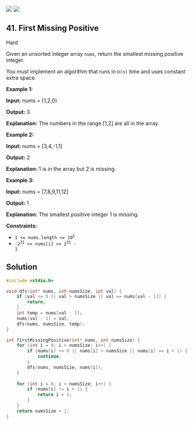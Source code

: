 [![](https://img.shields.io/github/stars/javadev/LeetCode-in-All?label=Stars&style=flat-square)](https://github.com/javadev/LeetCode-in-All)
[![](https://img.shields.io/github/forks/javadev/LeetCode-in-All?label=Fork%20me%20on%20GitHub%20&style=flat-square)](https://github.com/javadev/LeetCode-in-All/fork)

## 41\. First Missing Positive

Hard

Given an unsorted integer array `nums`, return the smallest missing positive integer.

You must implement an algorithm that runs in `O(n)` time and uses constant extra space.

**Example 1:**

**Input:** nums = [1,2,0]

**Output:** 3

**Explanation:** The numbers in the range [1,2] are all in the array.

**Example 2:**

**Input:** nums = [3,4,-1,1]

**Output:** 2

**Explanation:** 1 is in the array but 2 is missing.

**Example 3:**

**Input:** nums = [7,8,9,11,12]

**Output:** 1

**Explanation:** The smallest positive integer 1 is missing.

**Constraints:**

*   <code>1 <= nums.length <= 10<sup>5</sup></code>
*   <code>-2<sup>31</sup> <= nums[i] <= 2<sup>31</sup> - 1</code>

## Solution

```c
#include <stdio.h>

void dfs(int* nums, int numsSize, int val) {
    if (val <= 0 || val > numsSize || val == nums[val - 1]) {
        return;
    }
    int temp = nums[val - 1];
    nums[val - 1] = val;
    dfs(nums, numsSize, temp);
}

int firstMissingPositive(int* nums, int numsSize) {
    for (int i = 0; i < numsSize; i++) {
        if (nums[i] <= 0 || nums[i] > numsSize || nums[i] == i + 1) {
            continue;
        }
        dfs(nums, numsSize, nums[i]);
    }
    
    for (int i = 0; i < numsSize; i++) {
        if (nums[i] != i + 1) {
            return i + 1;
        }
    }
    return numsSize + 1;
}
```